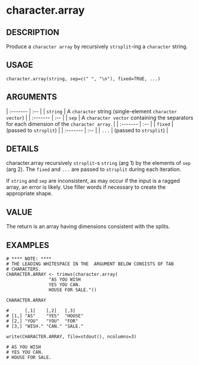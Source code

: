 # character.array

## DESCRIPTION

Produce a `character array` by recursively `strsplit`-ing a
`character` string.

## USAGE

`character.array(string, sep=c(" ", "\n"), fixed=TRUE, ...)`

## ARGUMENTS

| :------- | :-- |
| `string` | A `character` string (single-element `character vector`) |
| :------- | :-- |
| `sep`    | A `character vector` containing the separators for each dimension of the `character array`. |
| :------- | :-- |
| `fixed`  | (passed to `strsplit`) |
| :------- | :-- |
| `...`    | (passed to `strsplit`) |

## DETAILS

character.array recursively `strsplit`-s `string` (arg 1) by the
elements of `sep` (arg 2). The `fixed` and `...` are passed to
`strsplit` during each iteration.

If `string` and `sep` are inconsistent, as may occur if
the input is a ragged array, an error is likely. Use filler words
if necessary to create the appropriate shape.

## VALUE

The return is an array having dimensions consistent with the
splits.

## EXAMPLES

    # **** NOTE: ****
    # THE LEADING WHITESPACE IN THE  ARGUMENT BELOW CONSISTS OF TAB
    # CHARACTERS.
    CHARACTER.ARRAY <- trimws(character.array(
    				"AS YOU WISH
    				YES YOU CAN.
    				HOUSE FOR SALE."))

    CHARACTER.ARRAY

    #      [,1]    [,2]   [,3]   
    # [1,] "AS"    "YES"  "HOUSE"
    # [2,] "YOU"   "YOU"  "FOR"  
    # [3,] "WISH." "CAN." "SALE."

    write(CHARACTER.ARRAY, file=stdout(), ncolumns=3)

    # AS YOU WISH
    # YES YOU CAN.
    # HOUSE FOR SALE.
